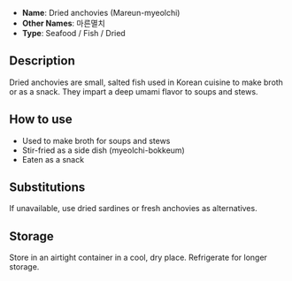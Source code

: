 - **Name**: Dried anchovies (Mareun-myeolchi)
- **Other Names**: 마른멸치
- **Type**: Seafood / Fish / Dried

## Description

Dried anchovies are small, salted fish used in Korean cuisine to make broth or as a snack. They impart a deep umami flavor to soups and stews.

## How to use

- Used to make broth for soups and stews
- Stir-fried as a side dish (myeolchi-bokkeum)
- Eaten as a snack

## Substitutions

If unavailable, use dried sardines or fresh anchovies as alternatives.

## Storage

Store in an airtight container in a cool, dry place. Refrigerate for longer storage. 
